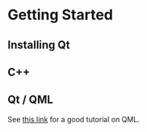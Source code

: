 # Getting Started

## Installing Qt

## C++

## Qt / QML

See [this link](https://www.kdab.com/kdab-tv/academy/) for a good tutorial on QML.
